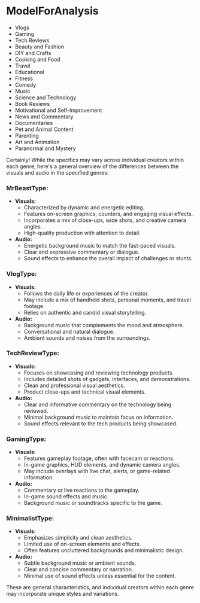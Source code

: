 # ModelForAnalysis

- Vlogs
- Gaming
- Tech Reviews
- Beauty and Fashion
- DIY and Crafts
- Cooking and Food
- Travel
- Educational
- Fitness
- Comedy
- Music
- Science and Technology
- Book Reviews
- Motivational and Self-Improvement
- News and Commentary
- Documentaries
- Pet and Animal Content
- Parenting
- Art and Animation
- Paranormal and Mystery


Certainly! While the specifics may vary across individual creators within each genre, here's a general overview of the differences between the visuals and audio in the specified genres:

### MrBeastType:
- **Visuals:**
  - Characterized by dynamic and energetic editing.
  - Features on-screen graphics, counters, and engaging visual effects.
  - Incorporates a mix of close-ups, wide shots, and creative camera angles.
  - High-quality production with attention to detail.
- **Audio:**
  - Energetic background music to match the fast-paced visuals.
  - Clear and expressive commentary or dialogue.
  - Sound effects to enhance the overall impact of challenges or stunts.

### VlogType:
- **Visuals:**
  - Follows the daily life or experiences of the creator.
  - May include a mix of handheld shots, personal moments, and travel footage.
  - Relies on authentic and candid visual storytelling.
- **Audio:**
  - Background music that complements the mood and atmosphere.
  - Conversational and natural dialogue.
  - Ambient sounds and noises from the surroundings.

### TechReviewType:
- **Visuals:**
  - Focuses on showcasing and reviewing technology products.
  - Includes detailed shots of gadgets, interfaces, and demonstrations.
  - Clean and professional visual aesthetics.
  - Product close-ups and technical visual elements.
- **Audio:**
  - Clear and informative commentary on the technology being reviewed.
  - Minimal background music to maintain focus on information.
  - Sound effects relevant to the tech products being showcased.

### GamingType:
- **Visuals:**
  - Features gameplay footage, often with facecam or reactions.
  - In-game graphics, HUD elements, and dynamic camera angles.
  - May include overlays with live chat, alerts, or game-related information.
- **Audio:**
  - Commentary or live reactions to the gameplay.
  - In-game sound effects and music.
  - Background music or soundtracks specific to the game.

### MinimalistType:
- **Visuals:**
  - Emphasizes simplicity and clean aesthetics.
  - Limited use of on-screen elements and effects.
  - Often features uncluttered backgrounds and minimalistic design.
- **Audio:**
  - Subtle background music or ambient sounds.
  - Clear and concise commentary or narration.
  - Minimal use of sound effects unless essential for the content.

These are general characteristics, and individual creators within each genre may incorporate unique styles and variations.
